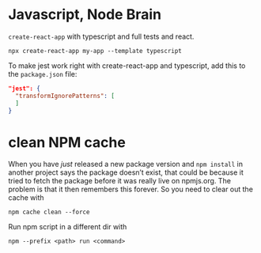 # Javascript, Node Brain

`create-react-app` with typescript and full tests and react.

``` shell
npx create-react-app my-app --template typescript
```

To make jest work right with create-react-app and typescript, add this to the `package.json` file:

``` json
"jest": {
  "transformIgnorePatterns": [
  ]
}
```

# clean NPM cache

When you have *just* released a new package version and `npm install` in another project says the package doesn’t exist, that could be because it tried to fetch the package before it was really live on npmjs.org. The problem is that it then remembers this forever. So you need to clear out the cache with

``` shell
npm cache clean --force
```

Run npm script in a different dir with

``` shell
npm --prefix <path> run <command>
```